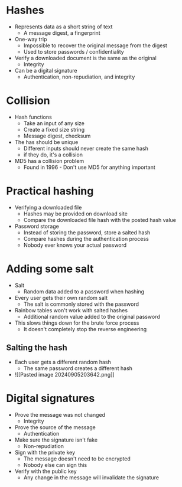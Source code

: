 # Hashes
- Represents data as a short string of text
	- A message digest, a fingerprint
- One-way trip
	- Impossible to recover the original message from the digest
	- Used to store passwords / confidentiality
- Verify a downloaded document is the same as the original
	- Integrity
- Can be a digital signature
	- Authentication, non-repudiation, and integrity
# Collision
- Hash functions
	- Take an input of any size
	- Create a fixed size string
	- Message digest, checksum
- The has should be unique
	- Different inputs should never create the same hash
	- if they do, it's a collision
- MD5 has a collision problem
	- Found in 1996 - Don't use MD5 for anything important
# Practical hashing
- Verifying a downloaded file
	- Hashes may be provided on download site
	- Compare the downloaded file hash with the posted hash value
- Password storage
	- Instead of storing the password, store a salted hash
	- Compare hashes during the authentication process
	- Nobody ever knows your actual password
# Adding some salt
- Salt
	- Random data added to a password when hashing
- Every user gets their own random salt
	- The salt is commonly stored with the password
- Rainbow tables won't work with salted hashes
	- Additional random value added to the original password
- This slows things down for the brute force process
	- It doesn't completely stop the reverse engineering
## Salting the hash
- Each user gets a different random hash
	- The same password creates a different hash
- ![[Pasted image 20240905203642.png]]
# Digital signatures
- Prove the message was not changed
	- Integrity
- Prove the source of the message
	- Authentication
- Make sure the signature isn't fake
	- Non-repudiation
- Sign with the private key
	- The message doesn't need to be encrypted
	- Nobody else can sign this
- Verify with the public key
	- Any change in the message will invalidate the signature
